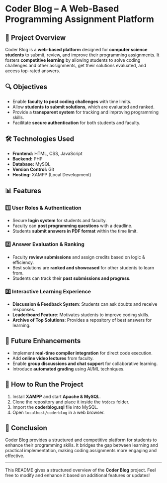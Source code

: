 # Coder Blog – A Web-Based Programming Assignment Platform

## 📌 Project Overview
Coder Blog is a **web-based platform** designed for **computer science students** to submit, review, and improve their programming assignments. It fosters **competitive learning** by allowing students to solve coding challenges and other assignments, get their solutions evaluated, and access top-rated answers.

## 🔍 Objectives
- Enable **faculty to post coding challenges** with time limits.
- Allow **students to submit solutions**, which are evaluated and ranked.
- Provide a **transparent system** for tracking and improving programming skills.
- Facilitate **secure authentication** for both students and faculty.

## 🛠️ Technologies Used
- **Frontend:** HTML, CSS, JavaScript
- **Backend:** PHP
- **Database:** MySQL
- **Version Control:** Git
- **Hosting:** XAMPP (Local Development)

## 📊 Features
### 1️⃣ User Roles & Authentication
- Secure **login system** for students and faculty.
- Faculty can **post programming questions** with a deadline.
- Students **submit answers in PDF format** within the time limit.

### 2️⃣ Answer Evaluation & Ranking
- Faculty **review submissions** and assign credits based on logic & efficiency.
- Best solutions are **ranked and showcased** for other students to learn from.
- Students can track their **past submissions and progress**.

### 3️⃣ Interactive Learning Experience
- **Discussion & Feedback System**: Students can ask doubts and receive responses.
- **Leaderboard Feature**: Motivates students to improve coding skills.
- **Archive of Top Solutions**: Provides a repository of best answers for learning.

## 🚀 Future Enhancements
- Implement **real-time compiler integration** for direct code execution.
- Add **online video lectures** from faculty.
- Enable **group discussions and chat support** for collaborative learning.
- Introduce **automated grading** using AI/ML techniques.

## 📩 How to Run the Project
1. Install **XAMPP** and start **Apache & MySQL**.
2. Clone the repository and place it inside the `htdocs` folder.
3. Import the **coderblog.sql** file into MySQL.
4. Open `localhost/coderblog` in a web browser.

## 📜 Conclusion
Coder Blog provides a structured and competitive platform for students to enhance their programming skills. It bridges the gap between learning and practical implementation, making coding assignments more engaging and effective.

---

This README gives a structured overview of the **Coder Blog** project. Feel free to modify and enhance it based on additional features or updates!

